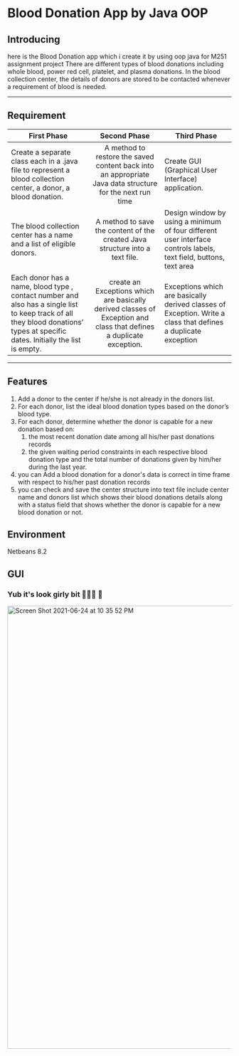 # Blood Donation App by Java OOP 
## Introducing 
here is the Blood Donation app which i create it by using oop java for M251 assignment project 
There are different types of blood donations including whole blood, power red cell, platelet, and plasma donations.
In the blood collection center, the details of donors are stored to be contacted whenever a requirement of blood is needed.

----
## Requirement 
| First Phase                                                                                                                                                                       |                                                    Second Phase                                                     | Third Phase                                                                                                       |
|-----------------------------------------------------------------------------------------------------------------------------------------------------------------------------------|:-------------------------------------------------------------------------------------------------------------------:|-------------------------------------------------------------------------------------------------------------------|
| Create a separate class each in a .java file to represent a blood collection center, a donor, a blood donation.                                                                   |  A method to restore the saved content back into an appropriate Java data structure for the next run time         | Create GUI (Graphical User Interface) application.                                                                |
| The blood collection center has a name and a list of eligible donors.                                                                                                             | A method to save the content of the created Java structure into a text file.                                     | Design window by using a minimum of four different user interface controls labels, text field, buttons, text area |
|  Each donor has a name, blood type , contact number and also has a single list to keep track of all they blood donations’ types at specific dates. Initially the list is empty. | create an Exceptions which are basically derived classes of Exception and class that defines a duplicate exception. | Exceptions which are basically derived classes of Exception. Write a class that defines a duplicate exception     |

-----

## Features
1. Add a donor to the center if he/she is not already in the donors list.
2. For each donor, list the ideal blood donation types based on the donor’s blood type.
3. For each donor, determine whether the donor is capable for a new donation based on:
    1. the most recent donation date among all his/her past donations records
    2. the given waiting period constraints in each respective blood donation type and the total number of donations given by him/her during the last year.
4. you can Add a blood donation for a donor's data is correct in time frame with respect to his/her past donation records
5. you can check and save the center structure into text file include center name and donors list which shows their blood donations details along with a status field that shows whether the donor is capable for a new blood donation or not.

## Environment 
Netbeans 8.2
## GUI
### Yub it's look girly bit 🤷🏻‍♀️ 🥴
<img width="996" alt="Screen Shot 2021-06-24 at 10 35 52 PM" src="https://user-images.githubusercontent.com/40144145/125590433-7e9bbb2a-db21-4ed0-a9af-94b4444cad74.png">
